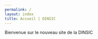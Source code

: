 ```yaml
---
permalink: /
layout: index
title: Accueil | DINSIC
---
```


Bienvenue sur le nouveau site de la DINSIC
